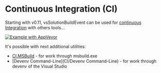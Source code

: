 # Continuous Integration (CI) #

Starting with v0.11, vsSolutionBuildEvent can be used for [continuous Integration](http://en.wikipedia.org/wiki/Continuous_integration) with others tools...

[![Example with AppVeyor](https://bytebucket.org/3F/vssolutionbuildevent/wiki/Resources/ci_example_appveyor.png)](CI/CI.MSBuild)

It's possible with next additional utilities:

* [CI.MSBuild](CI/CI.MSBuild) - for work through msbuild.exe
* [Devenv Command-Line](CI/Devenv Command-Line) - for work through devenv of the Visual Studio

